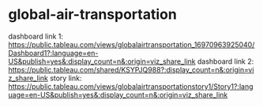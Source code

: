 # global-air-transportation
dashboard link 1: https://public.tableau.com/views/globalairtransportation_16970963925040/Dashboard1?:language=en-US&publish=yes&:display_count=n&:origin=viz_share_link
dashboard link 2: https://public.tableau.com/shared/KSYPJQ988?:display_count=n&:origin=viz_share_link
story link: https://public.tableau.com/views/globalairtransportationstory1/Story1?:language=en-US&publish=yes&:display_count=n&:origin=viz_share_link
